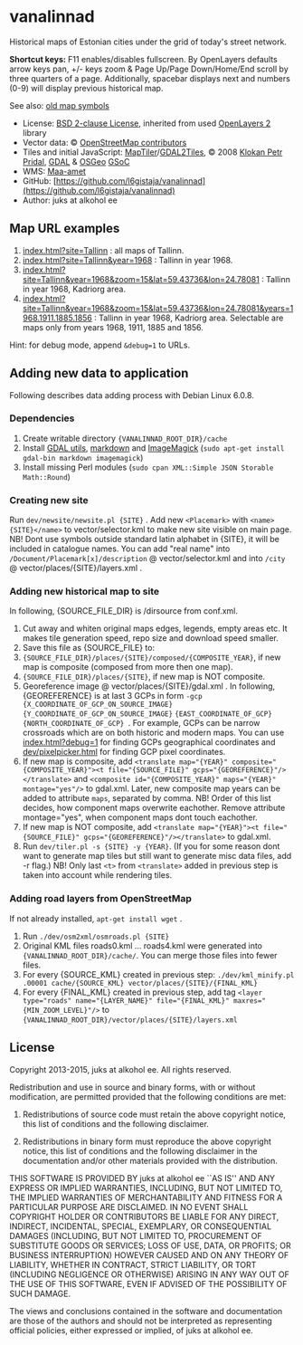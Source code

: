 # vanalinnad

Historical maps of Estonian cities under the grid of today's street network.

**Shortcut keys:** F11 enables/disables fullscreen. By OpenLayers defaults arrow keys pan, +/- keys zoom & Page Up/Page Down/Home/End scroll by three quarters of a page. Additionally, spacebar displays next and numbers (0-9) will display previous historical map.

See also: [old map symbols](http://www.ra.ee/kaardid/index.php/et/site/page?view=symbols)

* License: [BSD 2-clause License](http://openlayers.org/dev/license.txt), inherited from used [OpenLayers 2](http://openlayers.org) library
* Vector data: © [OpenStreetMap contributors](http://www.openstreetmap.org/copyright)
* Tiles and initial JavaScript: [MapTiler](http://www.maptiler.org/)/[GDAL2Tiles](http://www.klokan.cz/projects/gdal2tiles/), © 2008 [Klokan Petr Pridal](http://www.klokan.cz/), [GDAL](http://www.gdal.org/) & [OSGeo](http://www.osgeo.org/) [GSoC](http://code.google.com/soc/)
* WMS: [Maa-amet](vector/wms/maaamet.html)
* GitHub: [https://github.com/l6gistaja/vanalinnad](https://github.com/l6gistaja/vanalinnad)
* Author: juks at alkohol ee

## Map URL examples

1. [index.html?site=Tallinn](index.html?site=Tallinn) : all maps of Tallinn.
1. [index.html?site=Tallinn&year=1968](index.html?site=Tallinn&year=1968) : Tallinn in year 1968.
1. [index.html?site=Tallinn&year=1968&zoom=15&lat=59.43736&lon=24.78081](index.html?site=Tallinn&year=1968&zoom=15&lat=59.43736&lon=24.78081) : Tallinn in year 1968, Kadriorg area.
1. [index.html?site=Tallinn&year=1968&zoom=15&lat=59.43736&lon=24.78081&years=1968.1911.1885.1856](index.html?site=Tallinn&year=1968&zoom=15&lat=59.43736&lon=24.78081&years=1968.1911.1885.1856) : Tallinn in year 1968, Kadriorg area. Selectable are maps only from years 1968, 1911, 1885 and 1856.

Hint: for debug mode, append ```&debug=1``` to URLs.

## Adding new data to application

Following describes data adding process with Debian Linux 6.0.8.

### Dependencies

1. Create writable directory ```{VANALINNAD_ROOT_DIR}/cache```
1. Install [GDAL utils](http://www.gdal.org/), [markdown](http://daringfireball.net/projects/markdown/) and [ImageMagick](http://www.imagemagick.org) (```sudo apt-get install gdal-bin markdown imagemagick```)
1. Install missing Perl modules (```sudo cpan XML::Simple JSON Storable Math::Round```)

### Creating new site

Run ```dev/newsite/newsite.pl {SITE}``` . Add new ```<Placemark>``` with ```<name>{SITE}</name>``` to vector/selector.kml to make new site visible on main page. NB! Dont use symbols outside standard latin alphabet in {SITE}, it will be included in catalogue names. You can add "real name" into ```/Document/Placemark[x]/description``` @ vector/selector.kml and into ```/city``` @ vector/places/{SITE}/layers.xml .

### Adding new historical map to site

In following, {SOURCE_FILE_DIR} is /dirsource from conf.xml.

1. Cut away and whiten original maps edges, legends, empty areas etc. It makes tile generation speed, repo size and download speed smaller.
1. Save this file as {SOURCE_FILE} to:
 1. ```{SOURCE_FILE_DIR}/places/{SITE}/composed/{COMPOSITE_YEAR}```, if new map is composite (composed from more then one map).
 1. ```{SOURCE_FILE_DIR}/places/{SITE}```, if new map is NOT composite.
1. Georeference image @ vector/places/{SITE}/gdal.xml . In following, {GEOREFERENCE} is at last 3 GCPs in form ```-gcp {X_COORDINATE_OF_GCP_ON_SOURCE_IMAGE} {Y_COORDINATE_OF_GCP_ON_SOURCE_IMAGE}``` ```{EAST_COORDINATE_OF_GCP} {NORTH_COORDINATE_OF_GCP} ```. For example, GCPs can be narrow crossroads which are on both historic and modern maps. You can use [index.html?debug=1](index.html?debug=1) for finding GCPs geographical coordinates and [dev/pixelpicker.html](dev/pixelpicker.html) for finding GCP pixel coordinates.
 1. If new map is composite, add ```<translate map="{YEAR}" composite="{COMPOSITE_YEAR}"><t file="{SOURCE_FILE}" gcps="{GEOREFERENCE}"/></translate>``` and ```<composite id="{COMPOSITE_YEAR}" maps="{YEAR}" montage="yes"/>``` to gdal.xml. Later, new composite map years can be added to attribute ```maps```, separated by comma. NB! Order of this list decides, how component maps overwrite eachother. Remove attribute montage="yes", when component maps dont touch eachother.
 1. If new map is NOT composite, add ```<translate map="{YEAR}"><t file="{SOURCE_FILE}" gcps="{GEOREFERENCE}"/></translate>``` to gdal.xml.
1. Run ```dev/tiler.pl -s {SITE} -y {YEAR}```. (If you for some reason dont want to generate map tiles but still want to generate misc data files, add -r flag.) NB! Only last ```<t>``` from ```<translate>``` added in previous step is taken into account while rendering tiles.

### Adding road layers from OpenStreetMap

If not already installed, ```apt-get install wget``` .

1. Run ```./dev/osm2xml/osmroads.pl {SITE}```
1. Original KML files roads0.kml ... roads4.kml were generated into ```{VANALINNAD_ROOT_DIR}/cache/```. You can merge those files into fewer files.
1. For every {SOURCE_KML} created in previous step: ```./dev/kml_minify.pl .00001 cache/{SOURCE_KML} vector/places/{SITE}/{FINAL_KML}```
1. For every {FINAL_KML} created in previous step, add tag ```<layer type="roads" name="{LAYER_NAME}" file="{FINAL_KML}" maxres="{MIN_ZOOM_LEVEL}"/>``` to ```{VANALINNAD_ROOT_DIR}/vector/places/{SITE}/layers.xml```


License
-------

Copyright 2013-2015, juks at alkohol ee. All rights reserved.

Redistribution and use in source and binary forms, with or without modification,
are permitted provided that the following conditions are met:

 1. Redistributions of source code must retain the above copyright notice, this
list of conditions and the following disclaimer.

 2. Redistributions in binary form must reproduce the above copyright notice,
this list of conditions and the following disclaimer in the documentation and/or
other materials provided with the distribution.

THIS SOFTWARE IS PROVIDED BY juks at alkohol ee ``AS IS'' AND ANY EXPRESS
OR IMPLIED WARRANTIES, INCLUDING, BUT NOT LIMITED TO, THE IMPLIED WARRANTIES OF
MERCHANTABILITY AND FITNESS FOR A PARTICULAR PURPOSE ARE DISCLAIMED. IN NO EVENT
SHALL COPYRIGHT HOLDER OR CONTRIBUTORS BE LIABLE FOR ANY DIRECT, INDIRECT,
INCIDENTAL, SPECIAL, EXEMPLARY, OR CONSEQUENTIAL DAMAGES (INCLUDING, BUT NOT
LIMITED TO, PROCUREMENT OF SUBSTITUTE GOODS OR SERVICES; LOSS OF USE, DATA, OR
PROFITS; OR BUSINESS INTERRUPTION) HOWEVER CAUSED AND ON ANY THEORY OF
LIABILITY, WHETHER IN CONTRACT, STRICT LIABILITY, OR TORT (INCLUDING NEGLIGENCE
OR OTHERWISE) ARISING IN ANY WAY OUT OF THE USE OF THIS SOFTWARE, EVEN IF
ADVISED OF THE POSSIBILITY OF SUCH DAMAGE.

The views and conclusions contained in the software and documentation are those
of the authors and should not be interpreted as representing official policies,
either expressed or implied, of juks at alkohol ee.